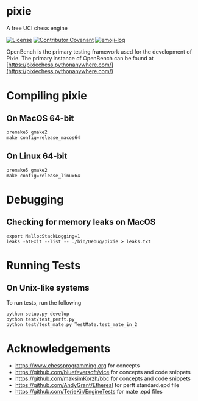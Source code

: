 # pixie

A free UCI chess engine

[![License](https://img.shields.io/github/license/codemaniac/pixie)](LICENSE)
[![Contributor Covenant](https://img.shields.io/badge/Contributor%20Covenant-2.1-4baaaa.svg)](CODE_OF_CONDUCT.md)
[![emoji-log](https://cdn.rawgit.com/ahmadawais/stuff/ca97874/emoji-log/flat-round.svg)](https://github.com/ahmadawais/Emoji-Log/)

OpenBench is the primary testing framework used for the development of Pixie. The primary instance of OpenBench can be found at [https://pixiechess.pythonanywhere.com/](https://pixiechess.pythonanywhere.com/)

# Compiling pixie

## On MacOS 64-bit

```
premake5 gmake2
make config=release_macos64
```

## On Linux 64-bit

```
premake5 gmake2
make config=release_linux64
```

# Debugging

## Checking for memory leaks on MacOS

```
export MallocStackLogging=1
leaks -atExit --list -- ./bin/Debug/pixie > leaks.txt
```

# Running Tests

## On Unix-like systems

To run tests, run the following

```
python setup.py develop
python test/test_perft.py
python test/test_mate.py TestMate.test_mate_in_2
```

# Acknowledgements

- https://www.chessprogramming.org for concepts
- https://github.com/bluefeversoft/vice for concepts and code snippets
- https://github.com/maksimKorzh/bbc for concepts and code snippets
- https://github.com/AndyGrant/Ethereal for perft standard.epd file
- https://github.com/TerjeKir/EngineTests for mate .epd files
